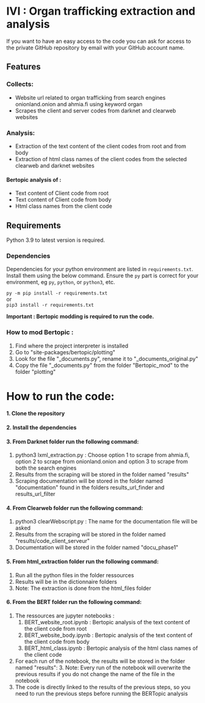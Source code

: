 # IVI : Organ trafficking extraction and analysis

If you want to have an easy access to the code you can ask for access to the private GitHub repository by email with your GitHub account name.

## Features

### Collects:  
- Website url related to organ trafficking from search engines onionland.onion and ahmia.fi using keyword organ
- Scrapes the client and server codes from darknet and clearweb websites

### Analysis:
- Extraction of the text content of the client codes from root and from body
- Extraction of html class names of the client codes from the selected clearweb and darknet websites
#### Bertopic analysis of :
  - Text content of Client code from root
  - Text content of Client code from body
  - Html class names from the client code


## Requirements

Python 3.9 to latest version is required.

### Dependencies

Dependencies for your python environment are listed in `requirements.txt`. Install them using the below command. Ensure 
the `py` part is correct for your environment, eg `py`, `python`, or `python3`, etc. 

`py -m pip install -r requirements.txt`  
or  
 `pip3 install -r requirements.txt`

**Important : Bertopic modding is required to run the code.**

### How to mod Bertopic :
1. Find where the project interpreter is installed
2. Go to "site-packages/bertopic/plotting"
3. Look for the file "_documents.py", rename it to "_documents_original.py"
4. Copy the file "_documents.py" from the folder "Bertopic_mod" to the folder "plotting"

# How to run the code:

#### 1. Clone the repository

#### 2. Install the dependencies

#### 3. From Darknet folder run the following command:

   1. python3 lxml_extraction.py : Choose option 1 to scrape from ahmia.fi, option 2 to scrape from onionland.onion and option 3 to scrape from both the search engines
   2. Results from the scraping will be stored in the folder named "results"
   3. Scraping documentation will be stored in the folder named "documentation" found in the folders results_url_finder and results_url_filter

#### 4. From Clearweb folder run the following command:

   1. python3 clearWebscript.py : The name for the documentation file will be asked
   2. Results from the scraping will be stored in the folder named "results/code_client_serveur"
   3. Documentation will be stored in the folder named "docu_phase1"

#### 5.  From html_extraction folder run the following command:

   1. Run all the python files in the folder ressources
   2. Results will be in the dictionnaire folders
   3. Note: The extraction is done from the html_files folder

#### 6.  From the BERT folder run the following command:

   1. The ressources are jupyter notebooks : 
      1. BERT_website_root.ipynb : Bertopic analysis of the text content of the client code from root
      2. BERT_website_body.ipynb : Bertopic analysis of the text content of the client code from body
      3. BERT_html_class.ipynb : Bertopic analysis of the html class names of the client code
   2. For each run of the notebook, the results will be stored in the folder named "results":
      3. Note: Every run of the notebook will overwrite the previous results if you do not change the name of the file in the notebook
   3. The code is directly linked to the results of the previous steps, so you need to run the previous steps before running the BERTopic analysis

